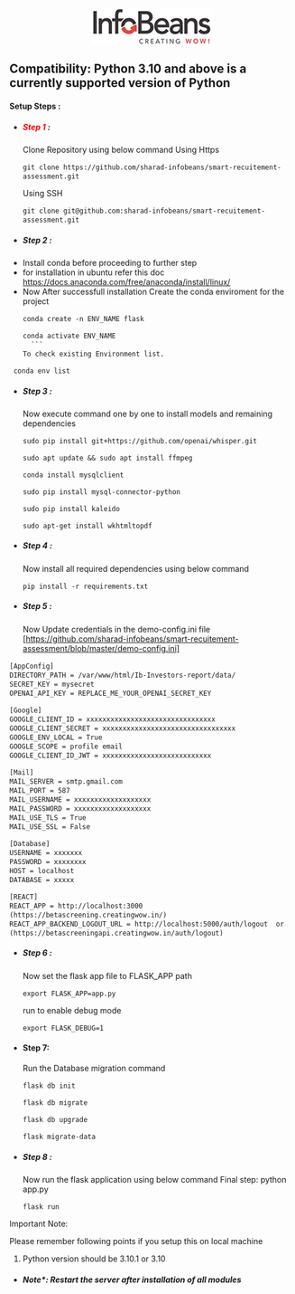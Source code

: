 <span style="width:100%;display:flex;justify-content:center;">![title](static/public/images/company_logo.jpg)</span>

## Compatibility: Python 3.10 and above is a currently supported version of Python

#### Setup Steps :

- ##### <span style="color:red">Step 1</span> :
  Clone Repository using below command
  Using Https
  ```GIT
  git clone https://github.com/sharad-infobeans/smart-recuitement-assessment.git
  ```
  Using SSH
  ```GIT
  git clone git@github.com:sharad-infobeans/smart-recuitement-assessment.git
  ```
- ##### Step 2 :
- Install conda before proceeding to further step
- for installation in ubuntu refer this doc https://docs.anaconda.com/free/anaconda/install/linux/
- 
  Now After successfull installation Create the conda enviroment for the project
  ```shell
  conda create -n ENV_NAME flask
  ```
  ````shell
  conda activate ENV_NAME
    ```
  To check existing Environment list.
  ````

```shell
 conda env list
```

- ##### Step 3 :

  Now execute command one by one to install models and remaining dependencies

  ```shell
  sudo pip install git+https://github.com/openai/whisper.git
  ```

  ```shell
  sudo apt update && sudo apt install ffmpeg
  ```

  ```shell
  conda install mysqlclient
  ```

  ```shell
  sudo pip install mysql-connector-python
  ```

  ```shell
  sudo pip install kaleido
  ```

  ```shell
  sudo apt-get install wkhtmltopdf

  ```

- ##### Step 4 :
  Now install all required dependencies using below command
  ```shell
  pip install -r requirements.txt
  ```
- ##### Step 5 :

  Now Update credentials in the demo-config.ini file [https://github.com/sharad-infobeans/smart-recuitement-assessment/blob/master/demo-config.ini] 

```
[AppConfig]
DIRECTORY_PATH = /var/www/html/Ib-Investors-report/data/
SECRET_KEY = mysecret
OPENAI_API_KEY = REPLACE_ME_YOUR_OPENAI_SECRET_KEY
```
```
[Google]
GOOGLE_CLIENT_ID = xxxxxxxxxxxxxxxxxxxxxxxxxxxxxxxx
GOOGLE_CLIENT_SECRET = xxxxxxxxxxxxxxxxxxxxxxxxxxxxxxxxx
GOOGLE_ENV_LOCAL = True
GOOGLE_SCOPE = profile email
GOOGLE_CLIENT_ID_JWT = xxxxxxxxxxxxxxxxxxxxxxxxxxx
```
```
[Mail]
MAIL_SERVER = smtp.gmail.com
MAIL_PORT = 587
MAIL_USERNAME = xxxxxxxxxxxxxxxxxxx
MAIL_PASSWORD = xxxxxxxxxxxxxxxxxxx
MAIL_USE_TLS = True
MAIL_USE_SSL = False
```
```
[Database]
USERNAME = xxxxxxx
PASSWORD = xxxxxxxx
HOST = localhost
DATABASE = xxxxx
```
```
[REACT]
REACT_APP = http://localhost:3000 (https://betascreening.creatingwow.in/)
REACT_APP_BACKEND_LOGOUT_URL = http://localhost:5000/auth/logout  or (https://betascreeningapi.creatingwow.in/auth/logout)
```

- ##### Step 6 :
  Now set the flask app file to FLASK_APP path
  ```shell
  export FLASK_APP=app.py
  ```
  run to enable debug mode
  ```shell
  export FLASK_DEBUG=1
  ```
- #### Step 7:

  Run the Database migration command

  ```shell
  flask db init
  ```

  ```shell
  flask db migrate
  ```

  ```shell
  flask db upgrade
  ```

  ```shell
  flask migrate-data
  ```

- ##### Step 8 :

  Now run the flask application using below command
Final step:  python app.py

  ```shell
  flask run
  ```

Important Note:

Please remember following points if you setup this on local machine

1) Python version should be 3.10.1 or 3.10

- ##### Note\*: Restart the server after installation of all modules
